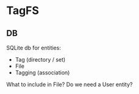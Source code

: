 
# TagFS


## DB

SQLite db for entities:
+ Tag (directory / set)
+ File
+ Tagging (association)

What to include in File?
Do we need a User entity?

